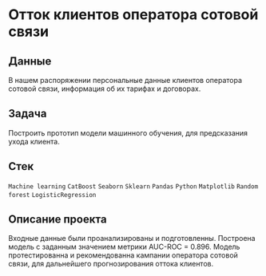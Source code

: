 # Отток клиентов оператора сотовой связи


## Данные
В нашем распоряжении персональные данные клиентов оператора сотовой связи, информация об их тарифах и договорах.

## Задача
Построить прототип модели машинного обучения, для предсказания ухода клиента.

## Стек
`Machine learning` `CatBoost` `Seaborn` `Sklearn` `Pandas` `Python` `Matplotlib`  `Random forest` `LogisticRegression` 

## Описание проекта 
Входные данные были проанализированы и подготовленны. Построена модель с заданным значением метрики AUC-ROC = 0.896. Модель протестированна и рекомендованна кампании оператора сотовой связи, для дальнейшего прогнозирования оттока клиентов.
